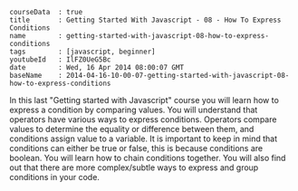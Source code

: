 ```
courseData	: true
title		: Getting Started With Javascript - 08 - How To Express Conditions
name		: getting-started-with-javascript-08-how-to-express-conditions
tags		: [javascript, beginner]
youtubeId	: IlFZ0UeG5Bc
date		: Wed, 16 Apr 2014 08:00:07 GMT
baseName	: 2014-04-16-10-00-07-getting-started-with-javascript-08-how-to-express-conditions
```

In this last "Getting started with Javascript" course you will learn how to express a condition by comparing values. You will understand that operators have various ways to express conditions. Operators compare values to determine the equality or difference between them, and conditions assign value to a variable. It is important to keep in mind that conditions can either be true or false, this is because conditions are boolean. You will learn how to chain conditions together. You will also find out that there are more complex/subtle ways to express and group conditions in your code.
